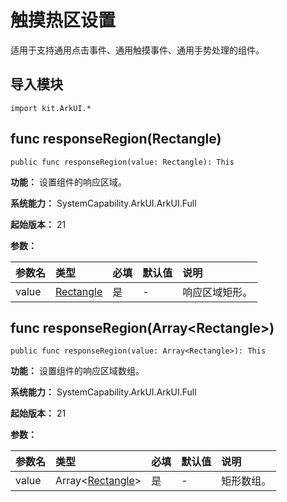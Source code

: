 # 触摸热区设置

适用于支持通用点击事件、通用触摸事件、通用手势处理的组件。

## 导入模块

```cangjie
import kit.ArkUI.*
```

## func responseRegion(Rectangle)

```cangjie
public func responseRegion(value: Rectangle): This
```

**功能：** 设置组件的响应区域。

**系统能力：** SystemCapability.ArkUI.ArkUI.Full

**起始版本：** 21

**参数：**

|参数名|类型|必填|默认值|说明|
|:---|:---|:---|:---|:---|
|value|[Rectangle](#)|是|-|响应区域矩形。|

## func responseRegion(Array\<Rectangle>)

```cangjie
public func responseRegion(value: Array<Rectangle>): This
```

**功能：** 设置组件的响应区域数组。

**系统能力：** SystemCapability.ArkUI.ArkUI.Full

**起始版本：** 21

**参数：**

|参数名|类型|必填|默认值|说明|
|:---|:---|:---|:---|:---|
|value|Array\<[Rectangle](#)>|是|-|矩形数组。|

